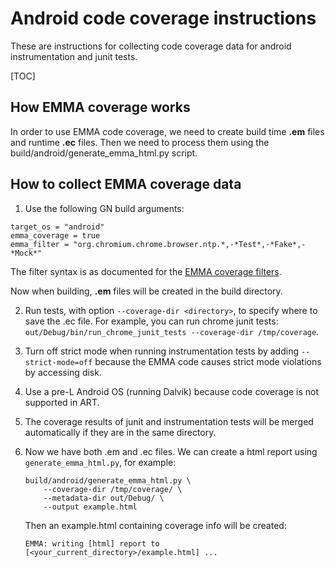 # Android code coverage instructions

These are instructions for collecting code coverage data for android
instrumentation and junit tests.

[TOC]

## How EMMA coverage works

In order to use EMMA code coverage, we need to create build time **.em** files
and runtime **.ec** files. Then we need to process them using the
build/android/generate_emma_html.py script.

## How to collect EMMA coverage data

1. Use the following GN build arguments:

```gn
target_os = "android"
emma_coverage = true
emma_filter = "org.chromium.chrome.browser.ntp.*,-*Test*,-*Fake*,-*Mock*"
```

The filter syntax is as documented for the [EMMA coverage
filters](http://emma.sourceforge.net/reference/ch02s06s02.html).

Now when building, **.em** files will be created in the build directory.

2. Run tests, with option `--coverage-dir <directory>`, to specify where to save
   the .ec file. For example, you can run chrome junit tests:
   `out/Debug/bin/run_chrome_junit_tests --coverage-dir /tmp/coverage`.

3. Turn off strict mode when running instrumentation tests by adding
   `--strict-mode=off` because the EMMA code causes strict mode violations by
   accessing disk.

4. Use a pre-L Android OS (running Dalvik) because code coverage is not
   supported in ART.

5. The coverage results of junit and instrumentation tests will be merged
   automatically if they are in the same directory.

6. Now we have both .em and .ec files. We can create a html report using
   `generate_emma_html.py`, for example:

   ```shell
   build/android/generate_emma_html.py \
       --coverage-dir /tmp/coverage/ \
       --metadata-dir out/Debug/ \
       --output example.html
   ```
   Then an example.html containing coverage info will be created:

   ```
   EMMA: writing [html] report to [<your_current_directory>/example.html] ...
   ```
